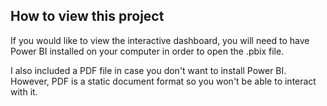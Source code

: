 ## How to view this project

If you would like to view the interactive dashboard, you will need to have Power BI installed on your computer in order to open the .pbix file.

I also included a PDF file in case you don't want to install Power BI. However, PDF is a static document format so you won't be able to interact with it.
